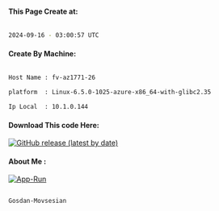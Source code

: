
   
#### This Page Create at:

```bash

2024-09-16 - 03:00:57 UTC

```

#### Create By Machine:

```bash

Host Name : fv-az1771-26

platform  : Linux-6.5.0-1025-azure-x86_64-with-glibc2.35

Ip Local  : 10.1.0.144

```
#### Download This code Here:

[![GitHub release (latest by date)](https://img.shields.io/github/v/release/Gosdan-Movsesian/Gosdan?style=for-the-badge&label=Download)](https://github.com/Gosdan-Movsesian/Gosdan/releases) 

</p> 

#### About Me :

[![App-Run](https://github.com/Gosdan-Movsesian/Gosdan/actions/workflows/App-Run.yml/badge.svg)](https://github.com/Gosdan-Movsesian/Gosdan/actions/workflows/App-Run.yml)

```bash

Gosdan-Movsesian

```

